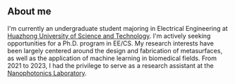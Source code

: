About me
------
I'm currently an undergraduate student majoring in Electrical Engineering at [Huazhong University of Science and Technology](https://www.hust.edu.cn/). I'm actively seeking opportunities for a Ph.D. program in EE/CS. My research interests have been largely centered around the design and fabrication of metasurfaces, as well as the application of machine learning in biomedical fields. From 2021 to 2023, I had the privilege to serve as a research assistant at the [Nanophotonics Laboratory](http://nanophotonics.oei.hust.edu.cn/).

